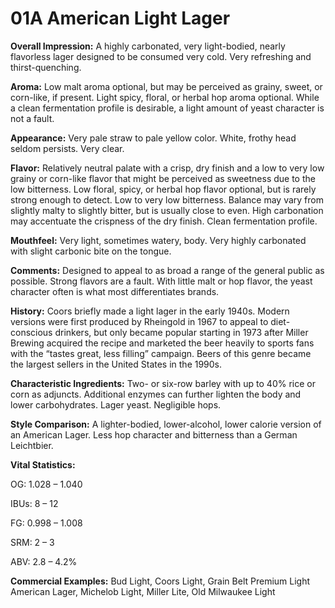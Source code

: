 # 01A American Light Lager

<b>Overall Impression:</b> A highly carbonated, very light-bodied,
nearly flavorless lager designed to be consumed very cold. Very
refreshing and thirst-quenching.

<b>Aroma:</b> Low malt aroma optional, but may be perceived as
grainy, sweet, or corn-like, if present. Light spicy, floral, or
herbal hop aroma optional. While a clean fermentation profile
is desirable, a light amount of yeast character is not a fault.

<b>Appearance:</b> Very pale straw to pale yellow color. White,
frothy head seldom persists. Very clear.

<b>Flavor:</b> Relatively neutral palate with a crisp, dry finish and a
low to very low grainy or corn-like flavor that might be
perceived as sweetness due to the low bitterness. Low floral,
spicy, or herbal hop flavor optional, but is rarely strong enough
to detect. Low to very low bitterness. Balance may vary from
slightly malty to slightly bitter, but is usually close to even.
High carbonation may accentuate the crispness of the dry
finish. Clean fermentation profile.

<b>Mouthfeel:</b> Very light, sometimes watery, body. Very highly
carbonated with slight carbonic bite on the tongue.

<b>Comments:</b> Designed to appeal to as broad a range of the
general public as possible. Strong flavors are a fault. With little
malt or hop flavor, the yeast character often is what most
differentiates brands.

<b>History:</b> Coors briefly made a light lager in the early 1940s.
Modern versions were first produced by Rheingold in 1967 to
appeal to diet-conscious drinkers, but only became popular
starting in 1973 after Miller Brewing acquired the recipe and
marketed the beer heavily to sports fans with the “tastes great,
less filling” campaign. Beers of this genre became the largest
sellers in the United States in the 1990s.

<b>Characteristic Ingredients:</b> Two- or six-row barley with up
to 40% rice or corn as adjuncts. Additional enzymes can
further lighten the body and lower carbohydrates. Lager yeast.
Negligible hops.

<b>Style Comparison:</b> A lighter-bodied, lower-alcohol, lower
calorie version of an American Lager. Less hop character and
bitterness than a German Leichtbier.

<b>Vital Statistics:</b>

OG: 1.028 – 1.040

IBUs: 8 – 12

FG: 0.998 – 1.008

SRM: 2 – 3

ABV: 2.8 – 4.2%

<b>Commercial Examples:</b> Bud Light, Coors Light, Grain Belt
Premium Light American Lager, Michelob Light, Miller Lite,
Old Milwaukee Light
